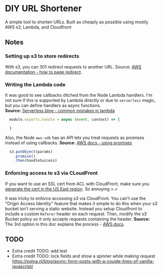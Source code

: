 # DIY URL Shortener

A simple tool to shorten URLs. Built as cheaply as possible using mostly AWS s3, Lambda, and Cloudfront

## Notes

### Setting up s3 to store redirects
With s3, you can 301 redirect requests to another URL. Source: [AWS documentation - how to page
redirect](https://docs.aws.amazon.com/AmazonS3/latest/dev/how-to-page-redirect.html).

### Writing the Lambda code
It was good to see callbacks ditched from the Node Lambda handlers. I'm not sure
if this is supported by Lambda directly or due to `serverless` magic, but you
can define handlers as async functions.  
**Source:** [Serverless blog - common mistakes in
lambda](https://www.serverless.com/blog/common-node8-mistakes-in-lambda/)
```javascript
  module.exports.handle = async (event, context) => {

  }
```

Also, the Node `aws-sdk` has an API lets you treat requests as promises
instead of using callbacks. **Source:** [AWS docs - using
promises](https://docs.aws.amazon.com/sdk-for-javascript/v2/developer-guide/using-promises.html)
```javascript
  s3.putObject(params)
    .promise()
    .then(handleSuccess)
```

### Enforcing access to s3 via CLoudFront
If you want to use an SSL cert from ACL with CloudFront, make sure you [generate
the cert in the US East
region](https://aws.amazon.com/premiumsupport/knowledge-center/migrate-ssl-cert-us-east/).
So annoying >.< 

It was tricky to enforce accessing s3 via CloudFront. You can't use the "Origin
Access Identity" feature that makes it simple to do this when your s3
bucket isn't serving a static website. Instead you setup Cloudfront to include a custom `Referer` header on each
request. Then, modify the s3 Bucket policy so it only accepts requests containing
the header. **Source:** The 3rd option in this doc explains the process - [AWS docs](https://aws.amazon.com/premiumsupport/knowledge-center/cloudfront-serve-static-website/).

## TODO
- Extra credit TODO: add test
- Extra credit TODO: lock fields and show a spinner while making request
  https://pqina.nl/blog/async-form-posts-with-a-couple-lines-of-vanilla-javascript/
